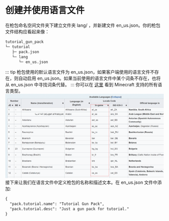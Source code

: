 # 创建并使用语言文件
在枪包命名空间文件夹下建立文件夹 lang/ ，并新建文件 en_us.json。你的枪包文件结构应看起来像：   
```
tutorial_gun_pack
└─ tutorial
   ├─ pack.json
   └─ lang
      └─ en_us.json
```
::: tip
枪包使用的默认语言文件为 en_us.json，如果客户端使用的语言文件不存在，则自动启用 en_us.json。如果当前使用的语言文件中某个词条不存在，也将从 en_us.json 中寻找词条代替。
:::
你可以在 [这里](https://minecraft.wiki/w/Language) 看到 Minecraft 支持的所有语言类型。   
![Language Wiki](./language_wiki.png)   
接下来让我们在语言文件中定义枪包的名称和描述文本。在 en_us.json 文件中添加:   
```
{
  "pack.tutorial.name": "Tutorial Gun Pack",
  "pack.tutorial.desc": "Just a gun pack for tutorial."
}
```